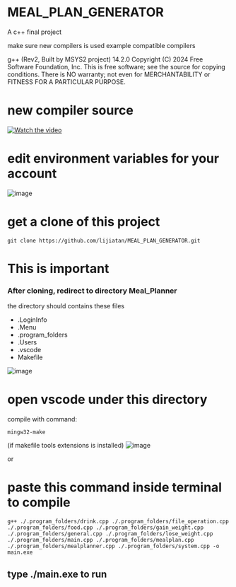 # MEAL_PLAN_GENERATOR
A c++ final project

make sure new compilers is used 
example compatible compilers

g++ (Rev2, Built by MSYS2 project) 14.2.0
Copyright (C) 2024 Free Software Foundation, Inc.
This is free software; see the source for copying conditions.  There is NO
warranty; not even for MERCHANTABILITY or FITNESS FOR A PARTICULAR PURPOSE.
# new compiler source
[![Watch the video](https://img.youtube.com/vi/oC69vlWofJQ/hqdefault.jpg)](https://youtu.be/oC69vlWofJQ?si=ZemIlw4o5xZGntq6)




# edit environment variables for your account
![image](https://github.com/user-attachments/assets/dc75fef4-aa68-4ba5-979d-5f4144f0b1d6)

# get a clone of this project
```
git clone https://github.com/lijiatan/MEAL_PLAN_GENERATOR.git
```
# This is important
### After cloning, redirect to directory Meal_Planner 
the directory should contains these files
- .LoginInfo
- .Menu
- .program_folders
- .Users
- .vscode
- Makefile

![image](https://github.com/user-attachments/assets/b50b4e9b-229b-4270-b2cc-1e38c34a9ff2)


# open vscode under this directory
compile with command:
```
mingw32-make
```
(if makefile tools extensions is installed)
![image](https://github.com/user-attachments/assets/6016a005-fac7-4449-afc9-5a6dddaa799c)

or 
# paste this command inside terminal to compile
```
g++ ./.program_folders/drink.cpp ./.program_folders/file_operation.cpp ./.program_folders/food.cpp ./.program_folders/gain_weight.cpp ./.program_folders/general.cpp ./.program_folders/lose_weight.cpp ./.program_folders/main.cpp ./.program_folders/mealplan.cpp ./.program_folders/mealplanner.cpp ./.program_folders/system.cpp -o main.exe
```

## type ./main.exe to run
